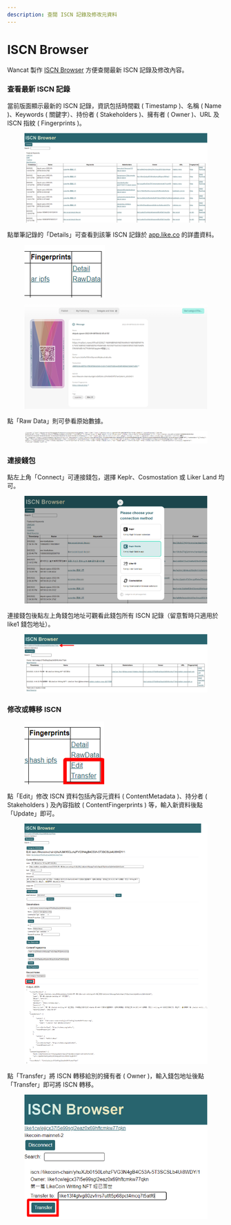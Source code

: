 ```yaml
---
description: 查閱 ISCN 記錄及修改元資料
---
```


# ISCN Browser

Wancat 製作 [ISCN Browser](https://lancatlin.github.io/iscn-browser/) 方便查閱最新 ISCN 記錄及修改內容。

### 查看最新 ISCN 記錄

當前版面顯示最新的 ISCN 記錄，資訊包括時間戳 ( Timestamp )、名稱 ( Name )、Keywords ( 關鍵字）、持份者 ( Stakeholders )、擁有者 ( Owner )、URL 及 ISCN 指紋 ( Fingerprints )。

<figure><img src="../../.gitbook/assets/Wancat ISCN Wallet 01.png" alt=""><figcaption></figcaption></figure>

點單筆記錄的「Details」可查看到該筆 ISCN 記錄於 [app.like.co](https://app.like.co/) 的詳盡資料。

<figure><img src="../../.gitbook/assets/Wancat ISCN Wallet 02.png" alt=""><figcaption></figcaption></figure>

<figure><img src="../../.gitbook/assets/Wancat ISCN Wallet 03.png" alt=""><figcaption></figcaption></figure>

點「Raw Data」則可參看原始數據。

<figure><img src="../../.gitbook/assets/Wancat ISCN Wallet 04.png" alt=""><figcaption></figcaption></figure>

### 連接錢包

點左上角「Connect」可連接錢包，選擇 Keplr、Cosmostation 或 Liker Land 均可。

<figure><img src="../../.gitbook/assets/Wancat ISCN Wallet 05.png" alt=""><figcaption></figcaption></figure>

連接錢包後點左上角錢包地址可觀看此錢包所有 ISCN 記錄（留意暫時只適用於 like1 錢包地址）。

<figure><img src="../../.gitbook/assets/Wancat ISCN Wallet 06.png" alt=""><figcaption></figcaption></figure>

### 修改或轉移 ISCN

<figure><img src="../../.gitbook/assets/Wancat ISCN Wallet 07.png" alt=""><figcaption></figcaption></figure>

點「Edit」修改 ISCN 資料包括內容元資料 ( ContentMetadata )、持分者 ( Stakeholders ) 及內容指紋 ( ContentFingerprints ) 等，輸入新資料後點「Update」即可。

<figure><img src="../../.gitbook/assets/Wancat ISCN Wallet 08.png" alt=""><figcaption></figcaption></figure>

點「Transfer」將 ISCN 轉移給別的擁有者 ( Owner )，輸入錢包地址後點「Transfer」即可將 ISCN 轉移。

<figure><img src="../../.gitbook/assets/Wancat ISCN Wallet 09.png" alt=""><figcaption></figcaption></figure>
